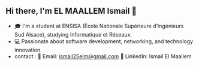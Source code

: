 ## Hi there, I'm EL MAALLEM Ismail 👋

- 🎓 I'm a student at ENSISA (École Nationale Supérieure d’Ingénieurs Sud Alsace), studying Informatique et Réseaux.
- 💻 Passionate about software development, networking, and technology innovation.
- contact :
    📧 Email: ismail25elm@gmail.com
    💼 LinkedIn: Ismail El Maallem

